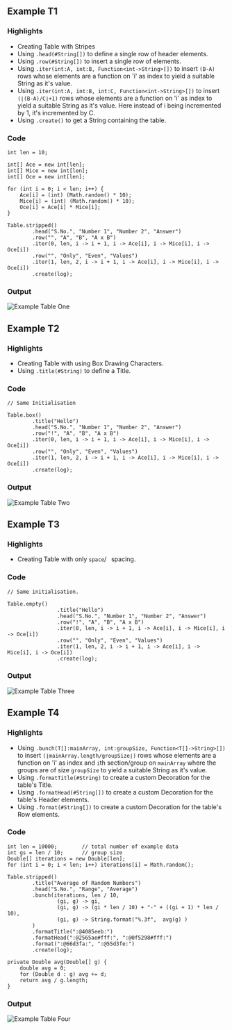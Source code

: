 ## Example T1
### Highlights
* Creating Table with Stripes
* Using `.head(#String[])` to define a single row of header elements.
* Using `.row(#String[])` to insert a single row of elements.
* Using `.iter(int:A, int:B, Function<int->String>[])` to insert `(B-A)` rows whose elements are a function on 'i' as index to yield a suitable String as it's value.
* Using `.iter(int:A, int:B, int:C, Function<int->String>[])` to insert `(⌊(B-A)/C⌋+1)` rows whose elements are a function on 'i' as index to yield a suitable String as it's value. Here instead of i being incremented by 1, it's incremented by C.
* Using `.create()` to get a String containing the table. 
### Code
```
int len = 10;

int[] Ace = new int[len];
int[] Mice = new int[len];
int[] Oce = new int[len];

for (int i = 0; i < len; i++) {
    Ace[i] = (int) (Math.random() * 10);
    Mice[i] = (int) (Math.random() * 10);
    Oce[i] = Ace[i] * Mice[i];
}

Table.stripped()
        .head("S.No.", "Number 1", "Number 2", "Answer")
        .row("", "A", "B", "A x B")
        .iter(0, len, i -> i + 1, i -> Ace[i], i -> Mice[i], i -> Oce[i])
        .row("", "Only", "Even", "Values")
        .iter(1, len, 2, i -> i + 1, i -> Ace[i], i -> Mice[i], i -> Oce[i])
        .create(log);
```

### Output
![Example Table One](images/T1.png)



## Example T2
### Highlights
* Creating Table with using Box Drawing Characters. 
* Using `.title(#String)` to define a Title.
### Code
```
// Same Initialisation

Table.box()
        .title("Hello")
        .head("S.No.", "Number 1", "Number 2", "Answer")
        .row("!", "A", "B", "A x B")
        .iter(0, len, i -> i + 1, i -> Ace[i], i -> Mice[i], i -> Oce[i])
        .row("", "Only", "Even", "Values")
        .iter(1, len, 2, i -> i + 1, i -> Ace[i], i -> Mice[i], i -> Oce[i])
        .create(log);
```
### Output
![Example Table Two](images/T2.png)



## Example T3
### Highlights
* Creating Table with only `space`/` ` spacing. 
### Code
```
// Same initialisation.

Table.empty()
                .title("Hello")
                .head("S.No.", "Number 1", "Number 2", "Answer")
                .row("!", "A", "B", "A x B")
                .iter(0, len, i -> i + 1, i -> Ace[i], i -> Mice[i], i -> Oce[i])
                .row("", "Only", "Even", "Values")
                .iter(1, len, 2, i -> i + 1, i -> Ace[i], i -> Mice[i], i -> Oce[i])
                .create(log);
```
### Output
![Example Table Three](images/T3.png)



## Example T4
### Highlights
* Using `.bunch(T[]:mainArray, int:groupSize, Function<T[]->String>[])` to insert `(⌊mainArray.length/groupSize⌋)` rows whose elements are a function on 'i' as index and `i`th section/group on `mainArray` where the groups are of size `groupSize` to yield a suitable String as it's value.
* Using `.formatTitle(#String)` to create a custom Decoration for the table's Title.
* Using `.formatHead(#String[])` to create a custom Decoration for the table's Header elements.
* Using `.format(#String[])` to create a custom Decoration for the table's Row elements.
### Code
```
int len = 10000;        // total number of example data
int gs = len / 10;      // group size
Double[] iterations = new Double[len];
for (int i = 0; i < len; i++) iterations[i] = Math.random();

Table.stripped()
        .title("Average of Random Numbers")
        .head("S.No.", "Range", "Average")
        .bunch(iterations, len / 10,
                (gi, g) -> gi,
                (gi, g) -> (gi * len / 10) + "-" + ((gi + 1) * len / 10),
                (gi, g) -> String.format("%.3f",  avg(g) )
        )
        .formatTitle(":@4085eeb:")
        .formatHead(":@2565ae#fff:", ":@0f5298#fff:")
        .format(":@66d3fa:", ":@55d3fe:")
        .create(log);
```
```
private Double avg(Double[] g) {
    double avg = 0;
    for (Double d : g) avg += d;
    return avg / g.length;
}
```
### Output
![Example Table Four](images/T4.png)

